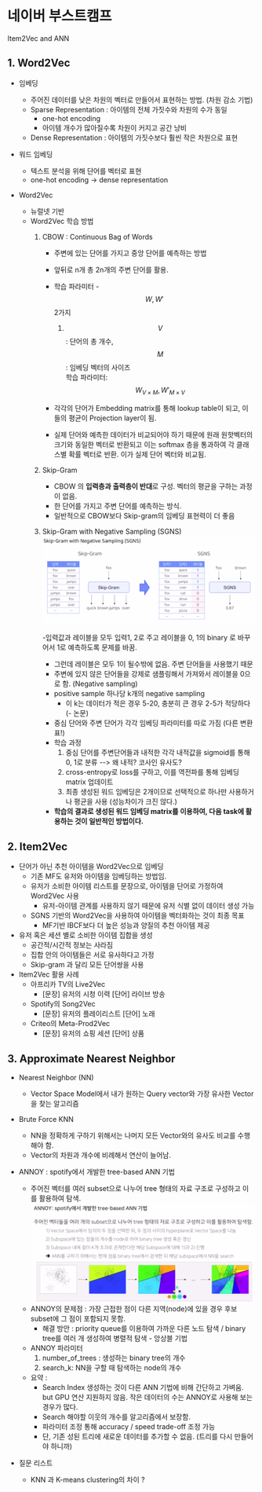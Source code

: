 # 네이버 부스트캠프

Item2Vec and ANN



## 1. Word2Vec
- 임베딩
	+ 주어진 데이터를 낮은 차원의 벡터로 만들어서 표현하는 방법. (차원 감소 기법)
	+ Sparse Representation : 아이템의 전체 가짓수와 차원의 수가 동일
		* one-hot encoding
		* 아이템 개수가 많아질수록 차원이 커지고 공간 낭비
	+ Dense Representation : 아이템의 가짓수보다 훨씬 작은 차원으로 표현 
- 워드 임베딩
	+ 텍스트 분석을 위해 단어를 벡터로 표현 
	+ one-hot encoding -> dense representation
	
- Word2Vec
	+ 뉴럴넷 기반 
	+ Word2Vec 학습 방법
		1. CBOW : Continuous Bag of Words
			- 주변에 있는 단어를 가지고 중앙 단어를 예측하는 방법 
			- 앞뒤로 n개 총 2n개의 주변 단어를 활용.

			- 학습 파라미터 - $$W, W'$$ 2가지
				1. $$V$$ : 단어의 총 개수, $$M$$ : 임베딩 벡터의 사이즈  
				학습 파라미터: $$W_{V \times M}, W'_{M \times V}$$ 
			- 각각의 단어가 Embedding matrix를 통해 lookup table이 되고, 이들의 평균이 Projection layer이 됨. 
			- 실제 단어와 예측한 데이터가 비교되어야 하기 때문에 원래 원핫벡터의 크기와 동일한 벡터로 반환되고 이는 softmax 층을 통과하여 각 클래스별 확률 벡터로 반환. 이가 실제 단어 벡터와 비교됨. 
		2. Skip-Gram
			- CBOW 의 **입력층과 출력층이 반대**로 구성. 벡터의 평균을 구하는 과정이 없음. 
			- 한 단어를 가지고 주변 단어를 예측하는 방식.
			- 일반적으로 CBOW보다 Skip-gram의 임베딩 표현력이 더 좋음 
			
		3. Skip-Gram with Negative Sampling (SGNS)
		![img](../images/skip_gram_SGNS.png)

			-입력값과 레이블을 모두 입력1, 2로 주고 레이블을 0, 1의 binary 로 바꾸어서 1로 예측하도록 문제를 바꿈. 
			- 그런데 레이블은 모두 1이 될수밖에 없음. 주변 단어들을 사용했기 때문
			- 주변에 있지 않은 단어들을 강제로 샘플링해서 가져와서 레이블을 0으로 함. (Negative sampling)
			- positive sample 하나당 k개의 negative sampling
				+ 이 k는 데이터가 적은 경우 5-20, 충분히 큰 경우 2-5가 적당하다 (- 논문)
			- 중심 단어와 주변 단어가 각각 임베딩 파라미터를 따로 가짐 (다른 변환표!)
			- 학습 과정
				1. 중심 단어를 주변단어들과 내적한 각각 내적값을 sigmoid를 통해 0, 1로 분류 
				--> 왜 내적? 코사인 유사도? 
				2. cross-entropy로 loss를 구하고, 이를 역전파를 통해 임베딩 matrix 업데이트 
				3. 최종 생성된 워드 임베딩은 2개이므로 선택적으로 하나만 사용하거나 평균을 사용 (성능차이가 크진 않다.)
			- **학습의 결과로 생성된 워드 임베딩 matrix를 이용하여, 다음 task에 활용하는 것이 일반적인 방법이다.**
			

## 2. Item2Vec
- 단어가 아닌 추천 아이템을 Word2Vec으로 임베딩
	+ 기존 MF도 유저와 아이템을 임베딩하는 방법임.
	+ 유저가 소비한 아이템 리스트를 문장으로, 아이템을 단어로 가정하여 Word2Vec 사용
		* 유저-아이템 관계를 사용하지 않기 때문에 유저 식별 없이 데이터 생성 가능 
	+ SGNS 기반의 Word2Vec을 사용하여 아이템을 벡터화하는 것이 최종 목표 
		* MF기반 IBCF보다 더 높은 성능과 양질의 추천 아이템 제공 
- 유저 혹은 세션 별로 소비한 아이템 집합을 생성
	+ 공간적/시간적 정보는 사라짐
	+ 집합 안의 아이템들은 서로 유사하다고 가정 
	+ Skip-gram 과 달리 모든 단어쌍을 사용
- Item2Vec 활용 사례
	+ 아프리카 TV의 Live2Vec
		* [문장] 유저의 시청 이력 [단어] 라이브 방송 
	+ Spotify의 Song2Vec
		* [문장] 유저의 플레이리스트 [단어] 노래
	+ Criteo의 Meta-Prod2Vec
		* [문장] 유저의 쇼핑 세션 [단어] 상품
	
## 3. Approximate Nearest Neighbor
- Nearest Neighbor (NN)
	+ Vector Space Model에서 내가 원하는 Query vector와 가장 유사한 Vector을 찾는 알고리즘 
	
- Brute Force KNN
	+ NN을 정확하게 구하기 위해서는 나머지 모든 Vector와의 유사도 비교를 수행해야 함. 
	+ Vector의 차원과 개수에 비례해서 연산이 늘어남.

- ANNOY : spotify에서 개발한 tree-based ANN 기법 
	+ 주어진 벡터를 여러 subset으로 나누어 tree 형태의 자료 구조로 구성하고 이를 활용하여 탐색. 
	![image](../images/annoy.png)
	- ANNOY의 문제점 : 가장 근접한 점이 다른 지역(node)에 있을 경우 후보 subset에 그 점이 포함되지 못함.
		+ 해결 방안 : priority queue를 이용하여 가까운 다른 노드 탐색 / binary tree를 여러 개 생성하여 병렬적 탐색 - 앙상블 기법 
	- ANNOY 파라미터 
		1. number_of_trees : 생성하는 binary tree의 개수
		2. search_k: NN을 구할 때 탐색하는 node의 개수 
	- 요약 :
		+ Search Index 생성하는 것이 다른 ANN 기법에 비해 간단하고 가벼움. but GPU 연산 지원하지 않음. 작은 데이터의 수는 ANNOY로 사용해 보는 경우가 많다. 
		+ Search 해야할 이웃의 개수를 알고리즘에서 보장함. 
		+ 파라미터 조정 통해 accuracy / speed trade-off 조정 가능 
		+ 단, 기존 성된 트리에 새로운 데이터를 추가할 수 없음. (트리를 다시 만들어야 하니까)
		

- 질문 리스트 
	+ KNN 과 K-means clustering의 차이 ? 
  